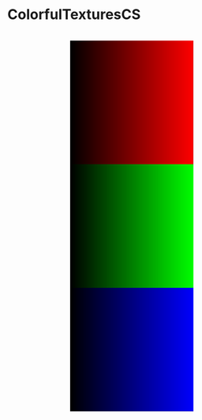# ColorfulTexturesCS

<p align="center">
  <br>
  <img height="250" align="center" src="/prints/Red.png">
  <br>
  <img height="250" align="center" src="/prints/Green.png">
  <br>
  <img height="250" align="center" src="/prints/Blue.png">
  <br>
</p>